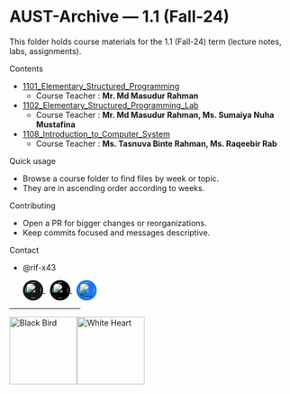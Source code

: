 
# AUST-Archive — 1.1 (Fall-24)

This folder holds course materials for the 1.1 (Fall-24) term (lecture notes, labs, assignments).

Contents
- [1101_Elementary_Structured_Programming](https://github.com/rif-x43/AUST-Archive/tree/main/1.1%20(Fall-24)/1101_Elementary%20Structured%20Programming)
    - Course Teacher : **Mr. Md Masudur Rahman**
- [1102_Elementary_Structured_Programming_Lab](https://github.com/rif-x43/AUST-Archive/tree/main/1.1%20(Fall-24)/1102_Elementary%20Structured%20Programming%20Lab)
    - Course Teacher : **Mr. Md Masudur Rahman, Ms. Sumaiya Nuha Mustafina**
- [1108_Introduction_to_Computer_System](https://github.com/rif-x43/AUST-Archive/tree/main/1.1%20(Fall-24)/1108_Introduction%20to%20Computer%20Systems)
    - Course Teacher : **Ms. Tasnuva Binte Rahman, Ms. Raqeebir Rab**

Quick usage
- Browse a course folder to find files by week or topic.
- They are in ascending order according to weeks.

Contributing
- Open a PR for bigger changes or reorganizations.
- Keep commits focused and messages descriptive.

Contact
- @rif-x43
  <p align="left">
  <!-- GitHub: white glyph on dark circular background -->
  <a href="https://github.com/rif-x43" aria-label="GitHub">
    <img src="https://cdn.simpleicons.org/github/ffffff" width="28" height="28" alt="GitHub"
         style="background-color:#181717;border-radius:50%;padding:4px;vertical-align:middle;display:inline-block;">
  </a>&nbsp;
  <!-- X (Twitter): white glyph on black circular background -->
  <a href="https://x.com/rif--x43" aria-label="X">
    <img src="https://cdn.simpleicons.org/x/ffffff" width="28" height="28" alt="X"
         style="background-color:#000000;border-radius:50%;padding:4px;vertical-align:middle;display:inline-block;">
  </a>&nbsp;
  <!-- Facebook: white glyph on Facebook blue circular background -->
  <a href="https://www.facebook.com/rif.x43i" aria-label="Facebook">
    <img src="https://cdn.simpleicons.org/facebook/ffffff" width="28" height="28" alt="Facebook"
         style="background-color:#1877F2;border-radius:50%;padding:4px;vertical-align:middle;display:inline-block;">
  </a>
</p>
<hr width="25%">

<img src="https://raw.githubusercontent.com/Tarikul-Islam-Anik/Animated-Fluent-Emojis/master/Emojis/Animals/Black%20Bird.png" alt="Black Bird" width="120" height="120" /><img src="https://raw.githubusercontent.com/Tarikul-Islam-Anik/Animated-Fluent-Emojis/master/Emojis/Smilies/White%20Heart.png" alt="White Heart" width="120" height="120" />
